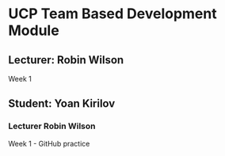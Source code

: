 # UCP Team Based Development Module

## Lecturer: Robin Wilson

Week 1

## Student: Yoan Kirilov
### Lecturer Robin Wilson

Week 1 - GitHub practice 